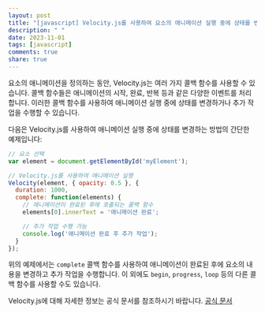 ```yaml
---
layout: post
title: "[javascript] Velocity.js를 사용하여 요소의 애니메이션 실행 중에 상태를 변경할 수 있나요?"
description: " "
date: 2023-11-01
tags: [javascript]
comments: true
share: true
---
```


요소의 애니메이션을 정의하는 동안, Velocity.js는 여러 가지 콜백 함수를 사용할 수 있습니다. 콜백 함수들은 애니메이션의 시작, 완료, 반복 등과 같은 다양한 이벤트를 처리합니다. 이러한 콜백 함수를 사용하여 애니메이션 실행 중에 상태를 변경하거나 추가 작업을 수행할 수 있습니다.

다음은 Velocity.js를 사용하여 애니메이션 실행 중에 상태를 변경하는 방법의 간단한 예제입니다:

```javascript
// 요소 선택
var element = document.getElementById('myElement');

// Velocity.js를 사용하여 애니메이션 실행
Velocity(element, { opacity: 0.5 }, {
  duration: 1000,
  complete: function(elements) {
    // 애니메이션이 완료된 후에 호출되는 콜백 함수
    elements[0].innerText = '애니메이션 완료';

    // 추가 작업 수행 가능
    console.log('애니메이션 완료 후 추가 작업');
  }
});
```

위의 예제에서는 `complete` 콜백 함수를 사용하여 애니메이션이 완료된 후에 요소의 내용을 변경하고 추가 작업을 수행합니다. 이 외에도 `begin`, `progress`, `loop` 등의 다른 콜백 함수를 사용할 수도 있습니다.

Velocity.js에 대해 자세한 정보는 공식 문서를 참조하시기 바랍니다. [공식 문서](http://velocityjs.org/)